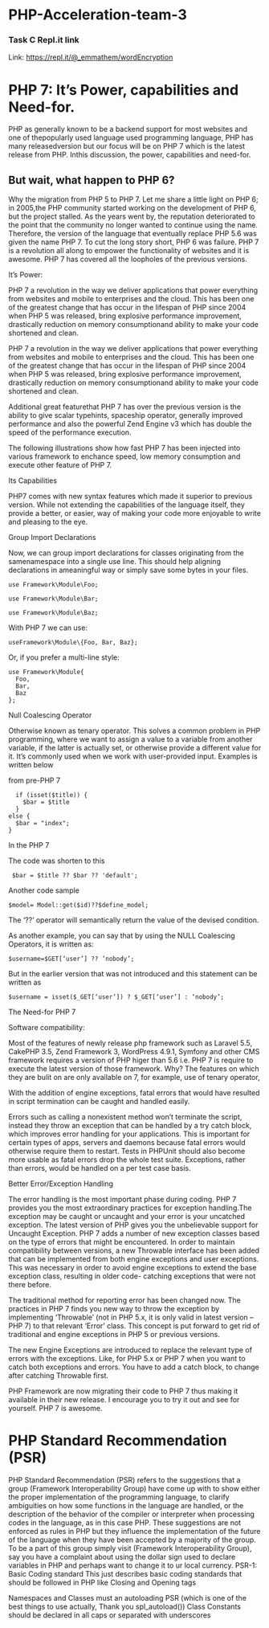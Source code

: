 # PHP-Acceleration-team-3

### Task C Repl.it link
Link: https://repl.it/@_emmathem/wordEncryption  

# PHP 7: It’s Power, capabilities and Need-for.

PHP as generally known to be a backend support for most websites and one of thepopularly used language used programming language, PHP has many releasedversion but our focus will be on PHP 7 which is the latest release from PHP. Inthis discussion, the power, capabilities and need-for.  

## But wait, what happen to PHP 6?

Why the migration from PHP 5 to PHP 7. Let me share a little light on PHP 6; in 2005,the PHP community started working on the development of PHP 6, but the project stalled. As the years went by, the reputation deteriorated to the point that the community no longer wanted to continue using the name. Therefore, the version of the language that eventually replace PHP 5.6 was given the name PHP 7. To cut the long story short, PHP 6 was failure. PHP 7 is a revolution all along to empower the functionality of websites and it is awesome. PHP 7 has covered all the loopholes of the previous versions.

It’s Power:

 PHP 7 a revolution in the way we deliver applications that power everything from websites and mobile to enterprises and the cloud. This has been one of the greatest change that has occur in the lifespan of PHP since 2004 when PHP 5 was released, bring explosive performance improvement, drastically reduction on memory consumptionand ability to make your code shortened and clean. 

 PHP 7 a revolution in the way we deliver applications that power everything from websites and mobile to enterprises and the cloud. This has been one of the greatest change that has occur in the lifespan of PHP since 2004 when PHP 5 was released, bring explosive performance improvement, drastically reduction on memory consumptionand ability to make your code shortened and clean. 

Additional great featurethat PHP 7 has over the previous version is the ability to give scalar typehints, spaceship operator, generally improved performance and also the powerful Zend Engine v3 which has double the speed of the performance execution.  

The following illustrations show how fast PHP 7 has been injected into various framework to enchance speed, low memory consumption and execute other feature of PHP 7.

 Its Capabilities

PHP7 comes with new syntax features which made it superior to previous version. While not extending the capabilities of the language itself, they provide a better, or easier, way of making your code more enjoyable to write and pleasing to the eye.

Group Import Declarations

Now, we can group import declarations for classes originating from the samenamespace into a single use line. This should help aligning declarations in ameaningful way or simply save some bytes in your files.

 	use Framework\Module\Foo;

 	use Framework\Module\Bar;

 	use Framework\Module\Baz;

With PHP 7 we can use:

    useFramework\Module\{Foo, Bar, Baz};

Or, if you prefer a multi-line style:

    use Framework\Module{
      Foo,
      Bar,
      Baz
    };

Null Coalescing Operator 

Otherwise known as tenary operator. This solves a common problem in PHP programming, where we want to assign a value to a variable from another variable, if the latter is actually set, or otherwise provide a different value for it. It’s commonly used when we work with user-provided input. Examples is written below

 from pre-PHP 7 

      if (isset($title)) {
        $bar = $title 
      }
    else {
      $bar = "index";
    }

 In the PHP 7

 The code was shorten to this

     $bar = $title ?? $bar ?? 'default'; 

Another code sample 

    $model= Model::get($id)??$define_model;

The ‘??’  operator will semantically return the value of the devised condition.

As another example, you can say that by using the NULL Coalescing Operators, it is written as:

    $username=$GET[‘user’] ?? ’nobody’;

But in the earlier version that was not introduced and this statement can be written as

    $username = isset($_GET[‘user’]) ? $_GET[‘user’] : ‘nobody’;

The Need-for PHP 7

Software compatibility:

Most of the features of newly release php framework such as Laravel 5.5, CakePHP 3.5, Zend Framework 3, WordPress 4.9.1, Symfony and other CMS framework requires a  version of PHP higer than 5.6 i.e. PHP 7 is require to execute the latest version of those framework. Why? The features on which they are bulit on are only available on 7, for example, use of tenary operator, 

With the addition of engine exceptions, fatal errors that would have resulted in script termination can be caught and handled easily. 

Errors such as calling a nonexistent method won’t terminate the script, instead they throw an exception that can be handled by a try catch block, which improves error handling for your applications. This is important for certain types of apps, servers and daemons because fatal errors would otherwise require them to restart. Tests in PHPUnit should also become more usable as fatal errors drop the whole test suite. Exceptions, rather than errors, would be handled on a per test case basis.

Better Error/Exception Handling

The error handling is the most important phase during coding. PHP 7 provides you the most extraordinary practices for exception handling.The exception may be caught or uncaught and your error is your uncatched exception. The latest version of PHP gives you the unbelievable support for Uncaught Exception. PHP 7 adds a number of new exception classes based on the type of errors that might be encountered. In order to maintain compatibility between versions, a new Throwable interface has been added that can be implemented from both engine exceptions and user exceptions. This was necessary in order to avoid engine exceptions to extend the base exception class, resulting in older code- catching exceptions that were not there before.

The traditional method for reporting error has been changed now. The practices in PHP 7 finds you  new way to throw the exception by implementing ‘Throwable’ (not in PHP 5.x, it is only valid in latest version – PHP 7) to that relevant ‘Error’ class. This concept is put forward to get rid of traditional and engine exceptions in PHP 5 or previous versions.

The new Engine Exceptions are introduced to replace the relevant type of errors with the exceptions. Like, for PHP 5.x or PHP 7 when you want to catch both exceptions and errors. You have to add a catch block, to change  after catching Throwable first.  

PHP Framework are now migrating their code to PHP 7 thus making it available in their new release. I encourage you to try it out and see for yourself. PHP 7 is awesome.




# PHP Standard Recommendation (PSR)

PHP Standard Recommendation (PSR) refers to the suggestions that a group (Framework Interoperability Group) have come up with to show either the proper implementation of the programming language, to clarify ambiguities on how some functions in the language are handled, or the description of the behavior of the compiler or interpreter when processing codes in the language, as in this case PHP. These suggestions are not enforced as rules in PHP but they influence the implementation of the future of the language when they have been accepted by a majority of the group.
To be a part of this group simply visit (Framework Interoperability Group), say you have a complaint about using the dollar sign used to declare variables in PHP and perhaps want to change it to ur local currency.
PSR-1: Basic Coding standard
This just describes basic coding standards that should be followed in PHP like
Closing and Opening tags
<?php ?>   <?= ?>
Namespaces and Classes must an autoloading PSR (which is one of the best things to use actually, Thank you spl_autoload())
Class Constants should be declared in all caps or separated with underscores


<?php


namespace Vendor\Model;
​
class Foo
{
const VERSION = '1.0';
const DATE_APPROVED = '2012-06-01';
}


​ Methods must be declared in camelCase()
PSR-2: Coding Style
The aim of this PSR was to reduce friction between people who were collaborating on a job such as
Code must follow PSR-1 (Dad gently nudging you towards Mum’s suggestions)
There must not be a hard limit of line length (although a range was specified)
There must be a blank line after namespace declaration
Opening braces for methods should start on a new line as well as the closing braces same for control structures
PSR-4: Autoloader
This describes where files should be placed if they are going to be autoloaded and specifications for autoloading a class such as:
Fully qualified classname eg Namespace\SubNamespace\Classname
